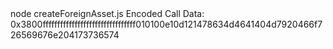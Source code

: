 <div id="termynal" data-termynal>
    <span data-ty="input"><span class="file-path"></span>node createForeignAsset.js</span>
    <span data-ty>Encoded Call Data: 0x3800ffffffffffffffffffffffffffffffff010100e10d121478634d4641404d7920466f726569676e204173736574</span>
</div>
